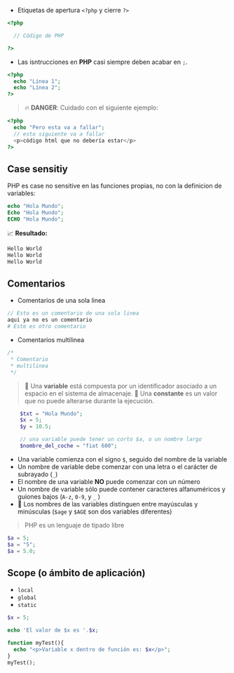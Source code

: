 * Etiquetas de apertura `<?php` y cierre `?>`

```php
<?php 

  // Código de PHP

?>
```

* Las isntrucciones en **PHP** casi siempre deben acabar en `;`.

```php
<?php
  echo "Línea 1";
  echo "Línea 2";
?>
```

> 🔥 **DANGER**: Cuidado con el siguiente ejemplo:

```php
<?php
  echo "Pero esta va a fallar"; 
  // esto siguiente va a fallar
  <p>código html que no debería estar</p>
?>
```

## Case sensitiy

PHP es case no sensitive en las funciones propias, no con la definicion de variables:

```php
echo "Hola Mundo";
Echo "Hola Mundo";
ECHO "Hola Mundo";
```
📈 **Resultado:**
```php
Hello World
Hello World
Hello World
```

## Comentarios

* Comentarios de una sola linea
```php
// Esto es un comentario de una sola linea
aqui ya no es un comentario
# Este es otro comentario
```
* Comentarios multilinea
```php
/*
 * Comentario
 * multilinea
 */
```

> 📏 Una **variable** está compuesta por un identificador asociado a un espacio en el sistema de almacenaje.
> 📏 Una **constante** es un valor que no puede alterarse durante la ejecución.

```php
    $txt = "Hola Mundo";
    $x = 5;
    $y = 10.5;

    // una variable puede tener un corto $a, o un nombre largo
    $nombre_del_coche = "fiat 600";
```

* Una variable comienza con el signo `$`, seguido del nombre de la variable
* Un nombre de variable debe comenzar con una letra o el carácter de subrayado (`_`)
* El nombre de una variable **NO** puede comenzar con un número
* Un nombre de variable sólo puede contener caracteres alfanuméricos y guiones bajos (`A-z`, `0-9`, y `_` )
* 👀 Los nombres de las variables distinguen entre mayúsculas y minúsculas (`$age` y `$AGE` son dos variables diferentes)

> PHP es un lenguaje de tipado libre

```php
$a = 5;
$a = "5";
$a = 5.0;
```

## Scope (o ámbito de aplicación)

* `local`
* `global`
* `static`

```php
$x = 5;

echo 'El valor de $x es '.$x;

function myTest(){
  echo "<p>Variable x dentro de función es: $x</p>";
}
myTest();
```
